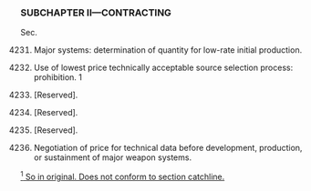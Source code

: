 ### SUBCHAPTER II—CONTRACTING ###

Sec.

4231. Major systems: determination of quantity for low-rate initial production.

4232. Use of lowest price technically acceptable source selection process: prohibition. 1

4233. [Reserved].

4234. [Reserved].

4235. [Reserved].

4236. Negotiation of price for technical data before development, production, or sustainment of major weapon systems.

[<sup>1</sup> So in original. Does not conform to section catchline.](#I_1)